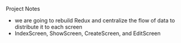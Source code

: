 Project Notes
- we are going to rebuild Redux and centralize the flow of data to distribute it to each screen
- IndexScreen, ShowScreen, CreateScreen, and EditScreen